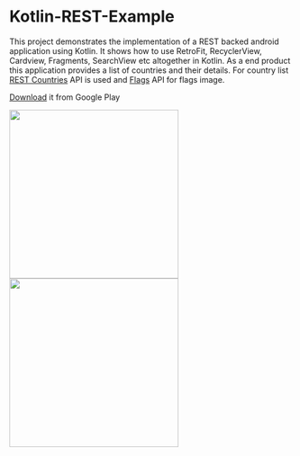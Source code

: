 # Kotlin-REST-Example

This project demonstrates the implementation of a REST backed android application using Kotlin. It shows how to use RetroFit, RecyclerView, 
Cardview, Fragments, SearchView etc altogether in Kotlin. As a end product this application provides a list of countries and their details.
For country list [REST Countries](https://github.com/fayder/restcountries) API is used and [Flags](https://github.com/emcrisostomo/flags) API
for flags image.

[Download]() it from Google Play

<img src="https://github.com/smalam119/Kotlin-REST-Example/blob/master/Screenshot_2018-02-02-00-31-09.png" align="left" width="300"/>
<img src="https://github.com/smalam119/Kotlin-REST-Example/blob/master/Screenshot_2018-02-01-23-18-02.png" align="left" width="300"/>
